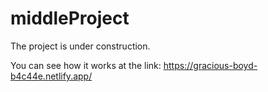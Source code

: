 # middleProject
The project is under construction.

You can see how it works at the link: https://gracious-boyd-b4c44e.netlify.app/
